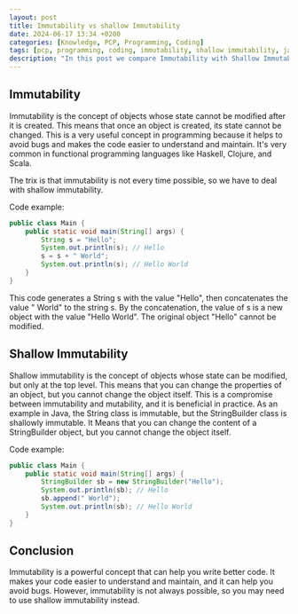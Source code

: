 ```yaml
---
layout: post
title: Immutability vs shallow Immutability
date: 2024-06-17 13:34 +0200
categories: [Knowledge, PCP, Programming, Coding]
tags: [pcp, programming, coding, immutability, shallow immutability, java]
description: "In this post we compare Immutability with Shallow Immutability"
---
```

## Immutability
Immutability is the concept of objects whose state cannot be modified after it is created.
This means that once an object is created, its state cannot be changed.
This is a very useful concept in programming because it helps to avoid bugs
and makes the code easier to understand and maintain.
It's very common in functional programming languages like Haskell, Clojure, and Scala.

The trix is that immutability is not every time possible, so we have to deal with shallow immutability.

Code example:
```java
public class Main {
    public static void main(String[] args) {
        String s = "Hello";
        System.out.println(s); // Hello
        s = s + " World";
        System.out.println(s); // Hello World
    }
}
```
This code generates a String s with the value "Hello",
then concatenates the value " World" to the string s. By the concatenation,
the value of s is a new object with the value "Hello World".
The original object "Hello" cannot be modified.

## Shallow Immutability
Shallow immutability is the concept of objects whose state can be modified, but only at the top level.
This means that you can change the properties of an object, but you cannot change the object itself.
This is a compromise between immutability and mutability, and it is beneficial in practice.
As an example in Java, the String class is immutable, but the StringBuilder class is shallowly immutable.
It Means that you can change the content of a StringBuilder object, but you cannot change the object itself.

Code example:
```java
public class Main {
    public static void main(String[] args) {
        StringBuilder sb = new StringBuilder("Hello");
        System.out.println(sb); // Hello
        sb.append(" World");
        System.out.println(sb); // Hello World
    }
}
```

## Conclusion
Immutability is a powerful concept that can help you write better code.
It makes your code easier to understand and maintain, and it can help you avoid bugs.
However, immutability is not always possible, so you may need to use shallow immutability instead.
